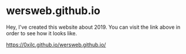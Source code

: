 # wersweb.github.io

Hey,
I've created this website about 2019.
You can visit the link above in order to see how it looks like.

https://0xilc.github.io/wersweb.github.io/

